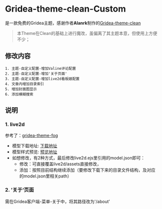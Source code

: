 # Gridea-theme-clean-Custom
是一款免费的Gridea主题，感谢作者**Alanrk**制作的[Gridea-theme-clean](https://github.com/Alanrk/Gridea-theme-clean) 

>本Theme在Clean的基础上进行魔改，虽偏离了其主题本意，但使用上方便不少；

## 修改内容
    1. 主题-自定义配置-增加Valine评论配置
    2. 主题-自定义配置-增加'关于页面'
    3. 主题-自定义配置-增加live2d看板娘配置
    4. 文章内增加目录索引
    5. 增加封面图显示
    6. 添加模糊搜索
 
## 说明
### 1. live2d
参考了：[gridea-theme-fog](https://github.com/850552586/gridea-theme-fog)
- 模型下载地址: [下载地址](https://gitee.com/ericam/live2d-widget-models)
- 模型样式预览: [预览地址](https://blog.csdn.net/wang_123_zy/article/details/87181892)
- 如想修改，有2种方式，最后修改live2d.ejs里引用的model.json即可：
  - 修改：可直接覆盖live2d/assets直接修改，
  - 添加：按照目前结构继续添加（要修改下载下来的目录文件结构，及对应的model.json里相关path）

### 2. ’关于‘页面
需在Gridea客户端-菜单-关于中，将其路径改为'/about'

